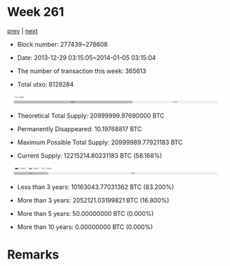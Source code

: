 # Week 261

[prev](week0260.md) | [next](week0262.md)

- Block number: 277439~278608

- Date: 2013-12-29 03:15:05~2014-01-05 03:15:04

- The number of transaction this week: 365613

- Total utxo: 8128284

![](../images/mined_week0261.png)

- Theoretical Total Supply: 20999999.97690000 BTC

- Permanently Disappeared: 10.19768817 BTC

- Maximum Possible Total Supply: 20999989.77921183 BTC

- Current Supply: 12215214.80231183 BTC (58.168%)

![](../images/year_week0261.png)


- Less than 3 years: 10163043.77031362 BTC (83.200%)

- More than 3 years: 2052121.03199821 BTC (16.800%)

- More than 5 years: 50.00000000 BTC (0.000%)

- More than 10 years: 0.00000000 BTC (0.000%)

# Remarks

